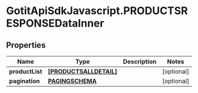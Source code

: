 # GotitApiSdkJavascript.PRODUCTSRESPONSEDataInner

## Properties

Name | Type | Description | Notes
------------ | ------------- | ------------- | -------------
**productList** | [**[PRODUCTSALLDETAIL]**](PRODUCTSALLDETAIL.md) |  | [optional] 
**pagination** | [**PAGINGSCHEMA**](PAGINGSCHEMA.md) |  | [optional] 


